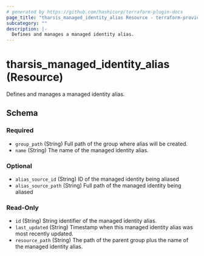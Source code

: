 ```yaml
---
# generated by https://github.com/hashicorp/terraform-plugin-docs
page_title: "tharsis_managed_identity_alias Resource - terraform-provider-tharsis"
subcategory: ""
description: |-
  Defines and manages a managed identity alias.
---
```


# tharsis_managed_identity_alias (Resource)

Defines and manages a managed identity alias.



<!-- schema generated by tfplugindocs -->
## Schema

### Required

- `group_path` (String) Full path of the group where alias will be created.
- `name` (String) The name of the managed identity alias.

### Optional

- `alias_source_id` (String) ID of the managed identity being aliased
- `alias_source_path` (String) Full path of the managed identity being aliased

### Read-Only

- `id` (String) String identifier of the managed identity alias.
- `last_updated` (String) Timestamp when this managed identity alias was most recently updated.
- `resource_path` (String) The path of the parent group plus the name of the managed identity alias.
